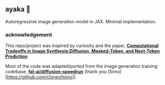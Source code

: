 ## ayaka 🌸

Autoregressive image generation model in JAX. Minimal implementation. 

### acknowledgement
This repo/project was inspired by curiosity and the paper, [**Computational Tradeoffs in Image Synthesis:Diffusion, Masked-Token, and Next-Token Prediction**](https://arxiv.org/abs/2405.13218).

Most of the code was adapted/ported from the image generation training codebase, [**fal-ai/diffusion-speedrun**](https://github.com/fal-ai/diffusion-speedrun) (thank you (Simo)[https://github.com/cloneofsimo]).